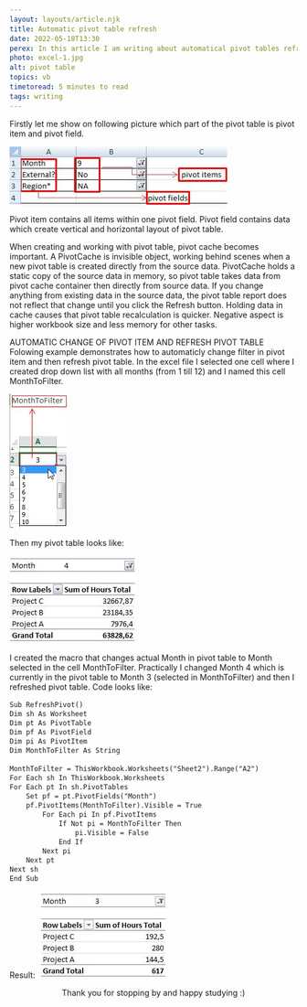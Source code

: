 ```yaml
---
layout: layouts/article.njk
title: Automatic pivot table refresh
date: 2022-05-18T13:30
perex: In this article I am writing about automatical pivot tables refresh in excel
photo: excel-1.jpg
alt: pivot table
topics: vb
timetoread: 5 minutes to read
tags: writing
---
```


Firstly let me show on following picture which part of the pivot table is pivot item and pivot field.

![Excel1](/images/blog/excel-1.jpg)

Pivot item contains all items within one pivot field.
Pivot field contains data which create vertical and horizontal layout of pivot table.

When creating and working with pivot table, pivot cache becomes important. A PivotCache is invisible object, working behind scenes when a new pivot table is created directly from the source data. PivotCache holds a static copy of the source data in memory, so pivot table takes data from pivot cache container then directly from source data. If you change anything from existing data in the source data, the pivot table report does not reflect that change until you click the Refresh button. Holding data in cache causes that pivot table recalculation is quicker. Negative aspect is higher workbook size and less memory for other tasks.

AUTOMATIC CHANGE OF PIVOT ITEM AND REFRESH PIVOT TABLE
Folowing example demonstrates how to automaticly change filter in pivot item and then refresh pivot table. In the excel file I selected one cell where I created drop down list with all months (from 1 till 12) and I named this cell MonthToFilter.

![Excel2](/images/blog/excel-2.jpg)

Then my pivot table looks like:

![Excel3](/images/blog/excel-3.jpg)

I created the macro that changes actual Month in pivot table to Month selected in the cell MonthToFilter. Practically I changed Month 4 which is currently in the pivot table to Month 3 (selected in MonthToFilter) and then I refreshed pivot table.
Code looks like:

```
Sub RefreshPivot()
Dim sh As Worksheet
Dim pt As PivotTable
Dim pf As PivotField
Dim pi As PivotItem
Dim MonthToFilter As String

MonthToFilter = ThisWorkbook.Worksheets("Sheet2").Range("A2")
For Each sh In ThisWorkbook.Worksheets
For Each pt In sh.PivotTables
    Set pf = pt.PivotFields("Month")
    pf.PivotItems(MonthToFilter).Visible = True
        For Each pi In pf.PivotItems
            If Not pi = MonthToFilter Then
                pi.Visible = False
            End If
        Next pi
    Next pt
Next sh
End Sub
```

Result:
![Excel4](/images/blog/excel-4.jpg)

<div style="text-align: center;">
Thank you for stopping by and happy studying :)
</div>

